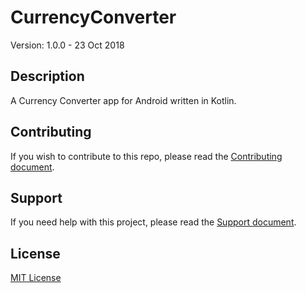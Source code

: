 # CurrencyConverter

Version: 1.0.0 - 23 Oct 2018

## Description

A Currency Converter app for Android written in Kotlin. 

## Contributing

If you wish to contribute to this repo, please read the [Contributing document](.github/CONTRIBUTING.md).

## Support

If you need help with this project, please read the [Support document](.github/SUPPORT.md).

## License

[MIT License](LICENSE)
